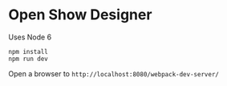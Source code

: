 # Open Show Designer

Uses Node 6

```
npm install
npm run dev
```

Open a browser to `http://localhost:8080/webpack-dev-server/`